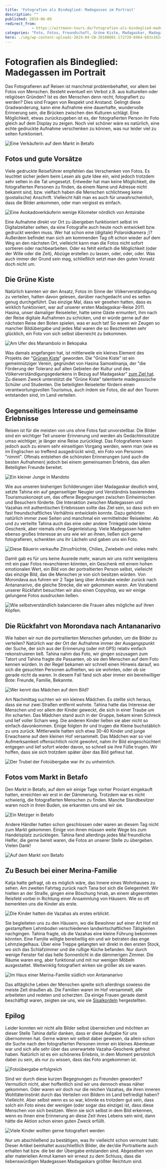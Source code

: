 ```yaml
---
title: 'Fotografien als Bindeglied: Madegassen im Portrait'
description: ""
published: 2019-06-09
redirect_from: 
            - https://wittmann-tours.de/fotografien-als-bindeglied-madegassen-im-portrait/
categories: "Foto, Fotos, Freundschaft, Grüne Kiste, Madagaskar, Madagaskar, Madegassen, nachhaltig, Portrait, Respekt, Tourismus"
hero: ./img/wp-content-uploads-2019-04-CW-20180801-172720-6964-683x1024.jpg
---
```

# Fotografien als Bindeglied: Madegassen im Portrait

Das Fotografieren auf Reisen ist manchmal problembehaftet, vor allem bei Fotos von Menschen. Besteht eventuell ein Verbot z.B. aus kulturellen oder religiösen Gründen? Ist es den Menschen denn recht, fotografiert zu werden? Dies sind Fragen von Respekt und Anstand. Gelingt diese Gradwanderung, kann eine Aufnahme eine dauerhafte, wundervolle Erinnerung sein, die Brücken zwischen den Kulturen schlägt. Eine Möglichkeit, etwas zurückzugeben ist es, der fotografierten Person ihr Foto gleich auf dem Display zu zeigen. Noch viel schöner wäre es natürlich, eine echte gedruckte Aufnahme verschenken zu können, was nur leider viel zu selten funktioniert.

![Eine Verkäuferin auf dem Markt in Betafo](http://wittmann-tours.de/wp-content/uploads/2019/04/CW-20180803-080826-8329-683x1024.jpg)

<!--more-->

## Fotos und gute Vorsätze

Viele gedruckte Reiseführer empfehlen das Verschenken von Fotos. Es leuchtet sicher jedem beim Lesen als gute Idee ein, wird jedoch trotzdem sehr selten in die Tat umgesetzt. Entweder hat man keine Möglichkeit, die fotografierten Personen zu finden, da einem Name und Adresse nicht bekannt sind, bzw. vielfach haben die Menschen schlichtweg keine (postalische) Anschrift. Vielleicht hält man es auch für unwahrscheinlich, dass die Bilder ankommen, oder man vergisst es einfach.

![Eine Avokadoverkäuferin wenige Kilometer nördlich von Antsirabe](./img/wp-content-uploads-2019-04-CW-20180801-172720-6964-683x1024.jpg)

Eine Aufnahme direkt vor Ort zu übergeben funktioniert selbst im Digitalzeitalter selten, da eine Fotografie auch heute noch entwickelt bzw. gedruckt werden muss. Wer hat schon eine (digitale) Polaroidkamera ;)? Außerdem befindet man sich am kommenden Tag oft schon wieder auf dem Weg an den nächsten Ort, vielleicht kann man die Fotos nicht sofort sortieren oder nachbearbeiten. Oder es fehlt einfach die Möglichkeit (oder der Wille oder die Zeit), Abzüge erstellen zu lassen, oder, oder, oder. Was auch immer der Grund sein mag, schließlich setzt man den guten Vorsatz doch nicht um.

## Die Grüne Kiste

Natürlich kannten wir den Ansatz, Fotos im Sinne der Völkerverständigung zu verteilen, hatten davon gelesen, darüber nachgedacht und es selten genug durchgeführt. Das einzige Mal, dass wir gesehen hatten, dass es wirklich funktioniert, war auf unserer ersten Madagaskar-Reise 2011. Hasina, unser damaliger Reiseleiter, hatte seine Gäste ermuntert, ihm nach der Reise digitale Aufnahmen zu schicken, und er würde gerne auf der nächsten Reise den Boten spielen, was er auch tat! So waren wir Zeugen so mancher Bildübergabe und jedes Mal waren die so Beschenkten sehr glücklich, ein Foto von sich selbst überreicht zu bekommen.

![Am Ufer des Manambolo in Bekopaka](http://wittmann-tours.de/wp-content/uploads/2019/04/CW-20180808-072305-8846-1024x683.jpg)

Was damals angefangen hat, ist mittlerweile ein kleines Element des Projekts der "[Grünen Kiste](http://www.madagruenekiste.org/de/)" geworden. Die "Grüne Kiste" ist ein gemeinnütziger Verein, gegründet von Hasina Samoelinanja, der "die Förderung der Toleranz auf allen Gebieten der Kultur und des Völkerverständigungsgedankens in Bezug auf Madagaskar" [zum Ziel hat](http://www.madagruenekiste.org/files/upload_mada/NEUE_Satzung_6_05_2018.pdf). Zu diesem Zweck unterstützt die "Grüne Kiste" talentierte madegassische Schüler und Studenten. Die beteiligten Reiseleiter fördern einen verantwortungsvollen Tourismus, auch indem sie Fotos, die auf den Touren entstanden sind, im Land verteilen.

## Gegenseitiges Interesse und gemeinsame Erlebnisse

Reisen ist für die meisten von uns ohne Fotos fast unvorstellbar. Die Bilder sind ein wichtiger Teil unserer Erinnerung und werden als Gedächtnisstütze umso wichtiger, je länger eine Reise zurückliegt. Das Fotografieren kann jedoch auch zu einem sehr einseitigen Vorgang werden, wenn man (wie es im Englischen so treffend ausgedrückt wird), ein Foto von Personen "nimmt". Oftmals entstehen die schönsten Erinnerungen (und auch die besten Aufnahmen) jedoch bei einem gemeinsamen Erlebnis, das allen Beteiligten Freunde bereitet.

![Ein kleiner Junge in Mandoto](http://wittmann-tours.de/wp-content/uploads/2019/04/CW-20180803-103131-8351-683x1024.jpg)

Wie aus unseren bisherigen Schilderungen über Madagaskar deutlich wird, setzte Tahina ein auf gegenseitiger Neugier und Verständnis basierendes Tourismuskonzept um, das offene Begegnungen zwischen Einheimischen und Besuchern förderte. Die Interaktion zwischen Madegassen und Vazahas mit authentischen Erlebnissen sollte das Ziel sein, so dass sich ein fast freundschaftliches Verhältnis entwickeln konnte. Dazu gehörten natürlich immer zwei Seiten und manchmal ein vermittelnder Reiseleiter. Ab und zu verteilte Tahina auch das eine oder andere Trinkgeld oder kleine Geschenk, aber niemals ohne Gegenleistung. Viele Madegassen hatten ebenso großes Interesse an uns wie wir an ihnen, ließen sich gerne fotografieren, schenkten uns ihr Lächeln und gaben uns ein Foto.

![Diese Bäuerin verkaufte Zitrusfrüchte, Chilies, Zwiebeln und vieles mehr.](http://wittmann-tours.de/wp-content/uploads/2019/04/CW-20180803-080325-8320-1024x683.jpg)

Damit gab es für uns keine Ausrede mehr, warum wir uns nicht wenigstens mit ein paar Fotos revanchieren könnten, ein Geschenk mit einem hohen emotionalen Wert, ein Bild von der portraitierten Person selbst, vielleicht das einzige Bild, das die Menschen je von sich besitzen würden. Von Morondava aus fuhren wir 2 Tage lang über Antsirabe wieder zurück nach Antananarivo, die gleiche Strecke, die wir gekommen waren. Am Vorabend unserer Rückfahrt besuchten wir also einen Copyshop, wo wir einige gelungene Fotos ausdrucken ließen.

![Wie selbstverständlich balancieren die Frauen alles mögliche auf ihren Köpfen.](http://wittmann-tours.de/wp-content/uploads/2019/04/CW-20180810-084912-9153-1024x683.jpg)

## Die Rückfahrt von Morondava nach Antananarivo

Wie haben wir nun die portraitierten Menschen gefunden, um die Bilder zu verteilen? Natürlich war der Ort der Aufnahme immer der Ausgangspunkt der Suche, der sich aus der Erinnerung (oder mit GPS) relativ einfach rekonstruieren ließ. Tahina nahm das Foto, wir gingen sozusagen zum Tatort und Tahina fragte die Passanten, ob sie den Menschen auf dem Foto kennen würden. In der Regel bekamen wir schnell einen Hinweis darauf, wo sich die gesuchten Personen aufhielten, wo sie wohnten, oder ob sie gerade nicht da waren. In diesem Fall fand sich aber immer ein bereitwilliger Bote: Freunde, Familie, Bekannte.

![Wer kennt das Mädchen auf dem Bild?](http://wittmann-tours.de/wp-content/uploads/2019/04/CW-20180810-161144-7677-1024x683.jpg)

Am Nachmittag suchten wir ein kleines Mädchen. Es stellte sich heraus, dass sie nur zwei Straßen entfernt wohnte. Tahina hatte das Interesse der Menschen und vor allem der Kinder geweckt, die sich in einer Traube um ihn scharten. Das Mädchen stand auch in der Gruppe, bekam einen Schreck und lief voller Scham weg. Die anderen Kinder ließen sie aber nicht so einfach davonkommen. Einige folgten ihr und trugen die Kleine buchstäblich zu uns zurück. Mittlerweile hatten sich etwa 30-40 Kinder und junge Erwachsene auf dem kleinen Hof versammelt. Das Mädchen war so viel Aufmerksamkeit offensichtlich nicht gewohnt, nahm ihr Bild eingeschüchtert entgegen und lief sofort wieder davon, so schnell sie ihre Füße trugen. Wir hoffen, dass sie sich trotzdem später über das Bild gefreut hat.

![Der Trubel der Fotoübergabe war ihr zu unheimlich.](http://wittmann-tours.de/wp-content/uploads/2019/04/CW-20180803-103141-8353-683x1024.jpg)

## Fotos vom Markt in Betafo

Den Markt in Betafo, auf dem wir einige Tage vorher Proviant eingekauft hatten, erreichten wir erst in der Dämmerung. Trotzdem war es nicht schwierig, die fotografierten Menschen zu finden. Manche Standbesitzer waren noch in ihren Buden, sie erkannten uns und wir sie.

![Ein Metzger in Betafo](http://wittmann-tours.de/wp-content/uploads/2019/04/CW-20180803-081006-8332-683x1024.jpg)

Andere Händler hatten schon geschlossen oder waren an diesem Tag nicht zum Markt gekommen. Einige von ihnen müssen weite Wege bis zum Handelsplatz zurücklegen. Tahina fand allerdings jedes Mal freundliche Helfer, die gerne bereit waren, die Fotos an unserer Stelle zu übergeben. Vielen Dank!

![Auf dem Markt von Betafo](http://wittmann-tours.de/wp-content/uploads/2019/04/CW-20180803-080536-8326-683x1024.jpg)

## Zu Besuch bei einer Merina-Familie

Katja hatte gefragt, ob es möglich wäre, das Innere eines Wohnhauses zu sehen. Am zweiten Fahrtag zurück nach Tana bot sich die Gelegenheit. Wir hielten an der Straße, gingen eine Böschung hinab, an einem abgeernteten Reisfeld vorbei in Richtung einer Ansammlung von Häusern. Wie so oft bemerkten uns die Kinder als erste.

![Die Kinder hatten die Vazahas als erstes erblickt.](http://wittmann-tours.de/wp-content/uploads/2019/04/CW-20180811-150807-9199-1024x683.jpg)

Sie begleiteten uns zu den Häusern, wo die Bewohner auf einer Art Hof mit gestampftem Lehmboden verschiedenen landwirtschaftlichen Tätigkeiten nachgingen. Tahina fragte, ob die Vazahas eine kleine Führung bekommen könnten. Eine Familie willigte bereitwillig ein und wir betraten das enge Lehmziegelhaus. Über eine Treppe gelangten wir direkt in den ersten Stock, wo sich das Schlafzimmer und die rußige Küche befanden. Nur durch wenige Fenster fiel das helle Sonnenlicht in die dämmerigen Zimmer. Die Räume waren eng, aber funktional und mit nur wenigen Möbeln ausgestattet. Weitwinklig fotografiert wirken sie größer als sie waren.

![Im Haus einer Merina-Familie südlich von Antananarivo](http://wittmann-tours.de/wp-content/uploads/2019/04/CW-20180811-152557-9218-HDR-1024x683.jpg)

Das alltägliche Leben der Menschen spielte sich allerdings sowieso die meiste Zeit draußen ab. Die Familien waren im Hof versammelt, alle arbeiteten und redeten und scherzten. Da einige Frauen gerade damit beschäftigt waren, zeigten sie uns, wie sie [Sisalkordeln](https://de.wikipedia.org/wiki/Sisalfaser) hergestellten.

## Epilog

Leider konnten wir nicht alle Bilder selbst überreichen und möchten an dieser Stelle Tahina dafür danken, dass er diese Aufgabe für uns übernommen hat. Gerne wären wir selbst dabei gewesen, da allein schon die Suche nach den fotografierten Personen immer ein kleines Abenteuer war und sich alle sehr über das unerwartete Vazaha-Geschenk gefreut haben. Natürlich ist es ein schöneres Erlebnis, in dem Moment persönlich dabei zu sein, als nur zu wissen, dass das Foto angekommen ist.

![Fotoübergabe erfolgreich](http://wittmann-tours.de/wp-content/uploads/2019/04/CW-20180811-102339-7753-1024x683.jpg)

Sind wir durch diese kurzen Begegnungen zu Freunden geworden? Vermutlich nicht, aber hoffentlich sind wir uns dennoch etwas näher gekommen. Oder waren wir doch nur die reichen Vazahas, die ihren inneren Wohltäterinstinkt durch das Verteilen von Bildern im Land befriedigt haben? Vielleicht. Aber selbst wenn es so war, könnte es trotzdem gut sein, dass solch ein Foto eines der wenigen (oder sogar das einzige) ist, dass diese Menschen von sich besitzen. Wenn sie sich selbst in dem Bild erkennen, wenn es ihnen eine Erinnerung an diese Zeit ihres Lebens sein wird, dann hätte die Aktion schon einen guten Zweck erfüllt.

![Viele Kinder wollten gerne fotografiert werden](http://wittmann-tours.de/wp-content/uploads/2019/04/CW-20180803-080243-8316-683x1024.jpg)

Nur um abschließend zu bestätigen, was Ihr vielleicht schon vermutet habt: Dieser Artikel beinhaltet ausschließlich Bilder, die der/die Portraitierte auch erhalten hat bzw. die bei der Übergabe entstanden sind. Abgesehen von aller materiellen Armut kamen wir erneut zu dem Schluss, dass die liebenswürdigen Madegassen Madagaskars größter Reichtum sind.
